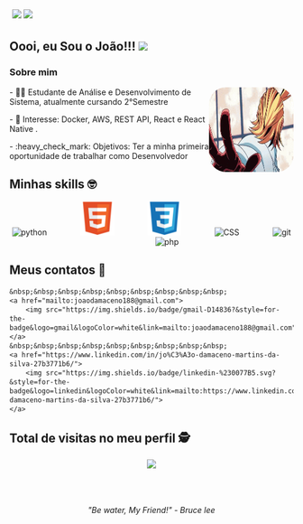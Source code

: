 <div style="display: inline-block; padding: 5px;">
    <img height="165em" src="https://github-readme-stats.vercel.app/api?username=coffeblackpremium&show_icons=true&theme=dracula" style="display:inline" /> 
    <img height="165em" src="https://github-readme-stats.vercel.app/api/top-langs/?username=coffeblackpremium&theme=dracula&layout=compact" style="display:inline"/>
</div>
<h2>Oooi, eu Sou o João!!! <img src="https://raw.githubusercontent.com/iampavangandhi/iampavangandhi/master/gifs/Hi.gif" width="15px"></h2>

### Sobre mim
<div style="display: inline_block"  >
<img align="right" width="150" height="150" style="border-radius:30px;" src="https://github.com/coffeblackpremium/coffeblackpremium/blob/main/all-might-plus-ultra.gif" />
<p> - 👨‍💻 Estudante de Análise e Desenvolvimento de Sistema, atualmente cursando 2°Semestre </p>
<p> - 🎯 Interesse: Docker, AWS, REST API, React e React Native . </p>
<p> - :heavy_check_mark: Objetivos: Ter a minha primeira oportunidade de trabalhar como Desenvolvedor
</div>

## Minhas skills :nerd_face:
<div align="center">
    <img height="60" src="https://raw.githubusercontent.com/jmnote/z-icons/master/svg/python.svg" alt="python" >
     &nbsp;&nbsp;&nbsp;&nbsp;&nbsp;&nbsp;&nbsp;&nbsp;&nbsp;&nbsp;&nbsp;&nbsp;&nbsp;
    <img height="60" src="https://raw.githubusercontent.com/devicons/devicon/master/icons/html5/html5-original.svg" alt="html" >
     &nbsp;&nbsp;&nbsp;&nbsp;&nbsp;&nbsp;&nbsp;&nbsp;&nbsp;&nbsp;&nbsp;&nbsp;&nbsp;
    <img height="60" src="https://raw.githubusercontent.com/devicons/devicon/master/icons/css3/css3-original.svg" alt="CSS" >
     &nbsp;&nbsp;&nbsp;&nbsp;&nbsp;&nbsp;&nbsp;&nbsp;&nbsp;&nbsp;&nbsp;&nbsp;&nbsp;
    <img height="60" src="https://raw.githubusercontent.com/jmnote/z-icons/master/svg/javascript.svg" alt="CSS" >
    &nbsp;&nbsp;&nbsp;&nbsp;&nbsp;&nbsp;&nbsp;&nbsp;&nbsp;&nbsp;&nbsp;&nbsp;&nbsp;
    <img height="60" src="https://raw.githubusercontent.com/jmnote/z-icons/master/svg/git.svg" alt="git" >
    &nbsp;&nbsp;&nbsp;&nbsp;&nbsp;&nbsp;&nbsp;&nbsp;&nbsp;&nbsp;&nbsp;&nbsp;&nbsp;
    <img height="60" src="https://raw.githubusercontent.com/jmnote/z-icons/master/svg/php.svg" alt="php" />
    
 
</div>

## Meus contatos :iphone:

<p align="center">
  
    &nbsp;&nbsp;&nbsp;&nbsp;&nbsp;&nbsp;&nbsp;&nbsp;&nbsp;
    <a href="mailto:joaodamaceno188@gmail.com">
        <img src="https://img.shields.io/badge/gmail-D14836?&style=for-the-badge&logo=gmail&logoColor=white&link=mailto:joaodamaceno188@gmail.com">
    </a>
    &nbsp;&nbsp;&nbsp;&nbsp;&nbsp;&nbsp;&nbsp;&nbsp;&nbsp;
    <a href="https://www.linkedin.com/in/jo%C3%A3o-damaceno-martins-da-silva-27b3771b6/">
        <img src="https://img.shields.io/badge/linkedin-%230077B5.svg?&style=for-the-badge&logo=linkedin&logoColor=white&link=mailto:https://www.linkedin.com/in/jo%C3%A3o-damaceno-martins-da-silva-27b3771b6/">
    </a>
</p>

<p align="center"> 

 ## Total de visitas no meu perfil :detective: <br>
 <p align="center"> 
   <img alingn="center" src="https://profile-counter.glitch.me/coffeblackpremium/count.svg" />
 </p>
</p>
<br>
<br>
<p align="center"><i>"Be water, My Friend!" - Bruce lee</i></p>
